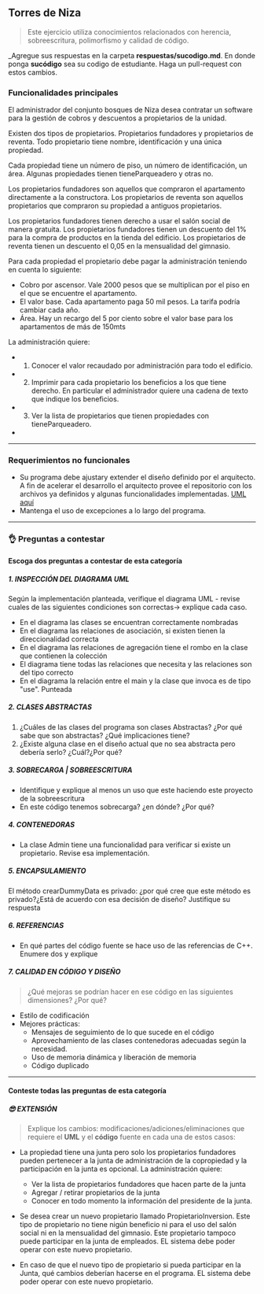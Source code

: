 ## Torres de Niza
>Este ejercicio utiliza conocimientos relacionados con herencia, sobreescritura, polimorfismo y calidad de código. 

_Agregue sus respuestas en la carpeta **respuestas/sucodigo.md**. En donde ponga **sucódigo** sea su codigo de estudiante. Haga un pull-request con estos cambios.


### Funcionalidades principales
El administrador del conjunto bosques de Niza desea contratar un software para la gestión de cobros y descuentos a propietarios de la unidad.

Existen dos tipos de propietarios. Propietarios fundadores y propietarios de reventa. Todo propietario tiene nombre, identificación y una única propiedad.

Cada propiedad tiene un número de piso, un número de identificación, un área. Algunas propiedades tienen tieneParqueadero y otras no.

Los propietarios fundadores son aquellos que compraron el apartamento directamente a la constructora.  Los propietarios de reventa son aquellos propietarios que compraron su propiedad a antiguos propietarios.  

Los propietarios fundadores tienen derecho a usar el salón social de manera gratuita.
Los propietarios fundadores tienen un descuento del 1% para la compra de productos en la tienda del edificio. Los propietarios de reventa tienen un descuento el 0,05 en la mensualidad del gimnasio.

Para cada propiedad el propietario debe pagar la administración teniendo en cuenta lo siguiente:

* Cobro por ascensor. Vale 2000 pesos que se multiplican por el piso en el que se encuentre el apartamento.
* El valor base. Cada apartamento paga 50 mil pesos. La tarifa podría cambiar cada año.
* Área. Hay un recargo del 5 por ciento sobre el valor base para los apartamentos de más de 150mts

La administración quiere:
*	1. Conocer el valor recaudado por administración para todo el edificio.
*	2. Imprimir para cada propietario los beneficios a los que tiene derecho. En particular el administrador quiere una cadena de texto que indique los beneficios.
*	3. Ver la lista de propietarios que tienen propiedades con tieneParqueadero.
*
    

****
### Requerimientos no funcionales
* Su programa debe ajustary extender el diseño definido por el arquitecto. A fin de acelerar el desarrollo el arquitecto provee el repositorio con los archivos ya definidos y algunas funcionalidades implementadas. [UML aquí](https://drive.google.com/file/d/1dP_-R5Owa2O__f98HQAE9P3An_p-F7Pz/view?usp=sharing)
* Mantenga el uso de excepciones a lo largo del programa.

****

### 👌 Preguntas a contestar
#### Escoga dos preguntas a contestar de esta categoría 
##### 1. INSPECCIÓN DEL DIAGRAMA UML
Según la implementación planteada, verifique el diagrama UML - revise cuales de las siguientes condiciones son correctas-> explique cada caso.

* En el diagrama las clases se encuentran correctamente nombradas
* En el diagrama las relaciones de asociación, si existen tienen la direccionalidad correcta
* En el diagrama las relaciones de agregación tiene el rombo en la clase que contienen la colección
* El diagrama tiene todas las relaciones que necesita y las relaciones son del tipo correcto
* En el diagrama la relación entre el main y la clase que invoca es de tipo "use". Punteada

##### 2. CLASES ABSTRACTAS
1. ¿Cuáles de las clases del programa son clases Abstractas? ¿Por qué sabe que son abstractas? ¿Qué implicaciones tiene?
2. ¿Existe alguna clase en el diseño actual que no sea abstracta pero debería serlo? ¿Cuál?¿Por qué?

##### 3. SOBRECARGA | SOBREESCRITURA
* Identifique y  explique al menos un uso que este haciendo este proyecto de la sobreescritura
* En este código tenemos  sobrecarga? ¿en dónde?  ¿Por qué?

##### 4. CONTENEDORAS
* La clase Admin tiene una funcionalidad para verificar si existe un propietario. Revise esa implementación.

##### 5. ENCAPSULAMIENTO
El método crearDummyData es privado: ¿por qué cree que este método es privado?¿Está de acuerdo con esa decisión de diseño? Justifique su respuesta

##### 6. REFERENCIAS
* En qué partes del código fuente se hace uso de las referencias de C++. Enumere dos y explique

##### 7. CALIDAD EN CÓDIGO Y DISEÑO
>¿Qué mejoras se podrían hacer en ese código en las siguientes dimensiones? ¿Por qué?
+ Estilo de codificación
+ Mejores prácticas:
  * Mensajes de seguimiento de lo que sucede en el código
  * Aprovechamiento de las clases contenedoras adecuadas según la necesidad.
  * Uso de memoria dinámica y liberación de memoria
  * Código duplicado

*****

#### Conteste todas las preguntas de esta categoría
##### 😎 EXTENSIÓN
> Explique los cambios: modificaciones/adiciones/eliminaciones que requiere el **UML** y el **código** fuente en cada una de estos casos: 

* La propiedad tiene una junta pero solo los propietarios fundadores pueden pertenecer a la junta de administración de la copropiedad y la participación en la junta es opcional.	La administración quiere:
    *  Ver la lista de propietarios fundadores que hacen parte de la junta 
    *  Agregar / retirar propietarios de la junta 
    *  Conocer en todo momento la información del presidente de la junta. 

* Se desea crear un nuevo propietario llamado PropietarioInversion. Este tipo de propietario  no tiene nigún beneficio ni para el uso del salón social ni en la mensualidad del gimnasio. Este propietario tampoco puede participar en la junta de empleados.  EL sistema debe poder operar con este nuevo propietario.

* En caso de que el nuevo tipo de propietario si pueda participar en la Junta, qué cambios deberían hacerse en el programa.  EL sistema debe poder operar con este nuevo propietario.



